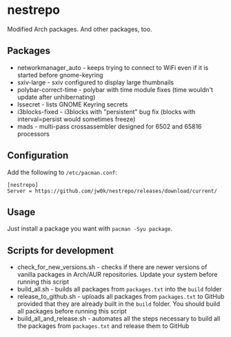 # nestrepo

Modified Arch packages. And other packages, too.


## Packages

- networkmanager_auto - keeps trying to connect to WiFi even if it is started before gnome-keyring
- sxiv-large - sxiv configured to display large thumbnails
- polybar-correct-time - polybar with time module fixes (time wouldn't update after unhibernating)
- lssecret - lists GNOME Keyring secrets
- i3blocks-fixed - i3blocks with "persistent" bug fix (blocks with interval=persist would sometimes freeze)
- mads - multi-pass crossassembler designed for 6502 and 65816 processors

## Configuration

Add the following to `/etc/pacman.conf`:

```
[nestrepo]
Server = https://github.com/jw0k/nestrepo/releases/download/current/
```

## Usage

Just install a package you want with `pacman -Syu package`.

## Scripts for development

- check_for_new_versions.sh - checks if there are newer versions of vanilla packages in Arch/AUR repositories. Update your system before running this script
- build_all.sh - builds all packages from `packages.txt` into the `build` folder
- release_to_github.sh - uploads all packages from `packages.txt` to GitHub provided that they are already built in the `build` folder. You should build all packages before running this script
- build_all_and_release.sh - automates all the steps necessary to build all the packages from `packages.txt` and release them to GitHub

